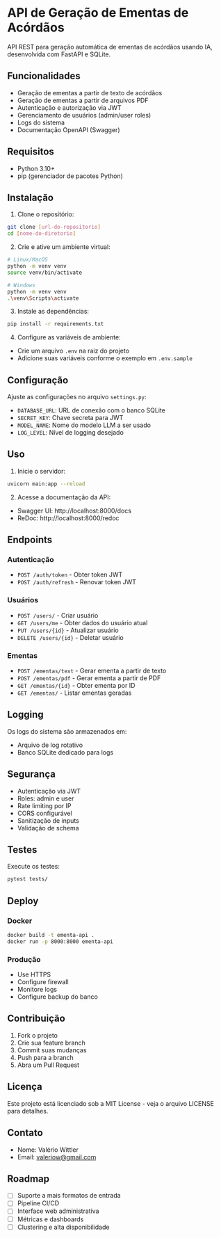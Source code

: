 # API de Geração de Ementas de Acórdãos

API REST para geração automática de ementas de acórdãos usando IA, desenvolvida com FastAPI e SQLite.

## Funcionalidades

- Geração de ementas a partir de texto de acórdãos
- Geração de ementas a partir de arquivos PDF
- Autenticação e autorização via JWT
- Gerenciamento de usuários (admin/user roles) 
- Logs do sistema
- Documentação OpenAPI (Swagger)

## Requisitos

- Python 3.10+
- pip (gerenciador de pacotes Python)

## Instalação

1. Clone o repositório:
```sh
git clone [url-do-repositorio]
cd [nome-do-diretorio]
```

2. Crie e ative um ambiente virtual:
```sh
# Linux/MacOS
python -m venv venv
source venv/bin/activate

# Windows
python -m venv venv
.\venv\Scripts\activate
```

3. Instale as dependências:
```sh
pip install -r requirements.txt
```

4. Configure as variáveis de ambiente:
- Crie um arquivo `.env` na raiz do projeto
- Adicione suas variáveis conforme o exemplo em `.env.sample`

## Configuração

Ajuste as configurações no arquivo `settings.py`:

- `DATABASE_URL`: URL de conexão com o banco SQLite  
- `SECRET_KEY`: Chave secreta para JWT
- `MODEL_NAME`: Nome do modelo LLM a ser usado
- `LOG_LEVEL`: Nível de logging desejado

## Uso

1. Inicie o servidor:
```sh
uvicorn main:app --reload
```

2. Acesse a documentação da API:
- Swagger UI: http://localhost:8000/docs  
- ReDoc: http://localhost:8000/redoc

## Endpoints

### Autenticação

- `POST /auth/token` - Obter token JWT
- `POST /auth/refresh` - Renovar token JWT

### Usuários

- `POST /users/` - Criar usuário
- `GET /users/me` - Obter dados do usuário atual  
- `PUT /users/{id}` - Atualizar usuário
- `DELETE /users/{id}` - Deletar usuário

### Ementas

- `POST /ementas/text` - Gerar ementa a partir de texto
- `POST /ementas/pdf` - Gerar ementa a partir de PDF
- `GET /ementas/{id}` - Obter ementa por ID
- `GET /ementas/` - Listar ementas geradas

## Logging

Os logs do sistema são armazenados em:
- Arquivo de log rotativo
- Banco SQLite dedicado para logs

## Segurança

- Autenticação via JWT
- Roles: admin e user  
- Rate limiting por IP
- CORS configurável
- Sanitização de inputs
- Validação de schema

## Testes

Execute os testes:
```sh
pytest tests/
```

## Deploy

### Docker
```sh
docker build -t ementa-api .
docker run -p 8000:8000 ementa-api
```

### Produção
- Use HTTPS
- Configure firewall  
- Monitore logs
- Configure backup do banco

## Contribuição

1. Fork o projeto
2. Crie sua feature branch
3. Commit suas mudanças
4. Push para a branch
5. Abra um Pull Request

## Licença

Este projeto está licenciado sob a MIT License - veja o arquivo LICENSE para detalhes.

## Contato

- Nome: Valério Wittler
- Email: valeriow@gmail.com

## Roadmap

- [ ] Suporte a mais formatos de entrada
- [ ] Pipeline CI/CD
- [ ] Interface web administrativa  
- [ ] Métricas e dashboards
- [ ] Clustering e alta disponibilidade
